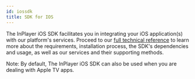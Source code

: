 ```yaml
---
id: iossdk
title: SDK for IOS
---
```


The InPlayer iOS SDK facilitates you in integrating your iOS application(s) with our platform's services. 
Proceed to our [full technical reference](https://inplayer-org.github.io/inplayer-ios-sdk/) to learn more about the requirements, installation process, the SDK's dependencies and usage, as well as our services and their supporting methods. 

Note: By default, The InPlayer iOS SDK can also be used when you are dealing with Apple TV apps. 
